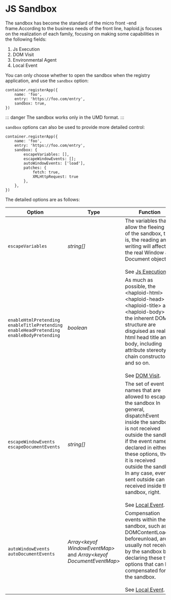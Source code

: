 # JS Sandbox

The sandbox has become the standard of the micro front -end frame.According to the business needs of the front line, haploid.js focuses on the realization of each family, focusing on making some capabilities in the following fields:

1. Js Execution
2. DOM Visit
3. Environmental Agent
4. Local Event

You can only choose whether to open the sandbox when the registry application, and use the `sandbox` option:

```ts{4}
container.registerApp({
    name: 'foo',
    entry: 'https://foo.com/entry',
    sandbox: true,
})
```

::: danger
The sandbox works only in the UMD format.
:::

`sandbox` options can also be used to provide more detailed control:

```ts{5-11}
container.registerApp({
    name: 'foo',
    entry: 'https://foo.com/entry',
    sandbox: {
        escapeVariables: [],
        escapeWindowEvents: [];
        autoWindowEvents: ['load'],
        patches: {
            fetch: true,
            XMLHttpRequest: true
        },
    },
})
```

The detailed options are as follows:

| Option                                                                                                | Type                                                                          | Function                                                                                                                                                                                                                                                                                                                                                                                               |
| ----------------------------------------------------------------------------------------------------- | ----------------------------------------------------------------------------- | ------------------------------------------------------------------------------------------------------------------------------------------------------------------------------------------------------------------------------------------------------------------------------------------------------------------------------------------------------------------------------------------------------ |
| `escapeVariables`                                                                                     | _string[]_                                                                    | The variables that allow the fleeing out of the sandbox, that is, the reading and writing will affect the real Window and Document objects. <br><br>See <a href="/essentials/sandbox/js-evalation.html">Js Execution</a>.                                                                                                                                                                              |
| `enableHtmlPretending`<br>`enableTitlePretending`<br>`enableHeadPretending`<br>`enableBodyPretending` | _boolean_                                                                     | As much as possible, the &lt;haploid-html&gt; &lt;haploid-head&gt; &lt;haploid-title&gt; and &lt;haploid-body&gt; in the inherent DOM structure are disguised as real html head title and body, including attribute stereotype chain constructors and so on.<br><br>See <a href="/essentials/sandbox/dom-visit.html">DOM Visit</a>.                                                                    |
| `escapeWindowEvents`<br>`escapeDocumentEvents`                                                        | _string[]_                                                                    | The set of event names that are allowed to escape the sandbox In general, dispatchEvent inside the sandbox, is not received outside the sandbox if the event name is declared in either of these options, then it is received outside the sandbox<br>In any case, events sent outside can be received inside the sandbox, right.<br><br>See <a href="/essentials/sandbox/events.html">Local Event</a>. |
| `autoWindowEvents`<br>`autoDocumentEvents`                                                            | _Array&lt;keyof WindowEventMap&gt;_ and _Array&lt;keyof DocumentEventMap&gt;_ | Compensation events within the sandbox, such as DOMContentLoaded beforeunload, are usually not received by the sandbox by declaring these two options that can be compensated for the sandbox. <br><br>See <a href="/essentials/sandbox/events.html">Local Event</a>.                                                                                                                                  |
